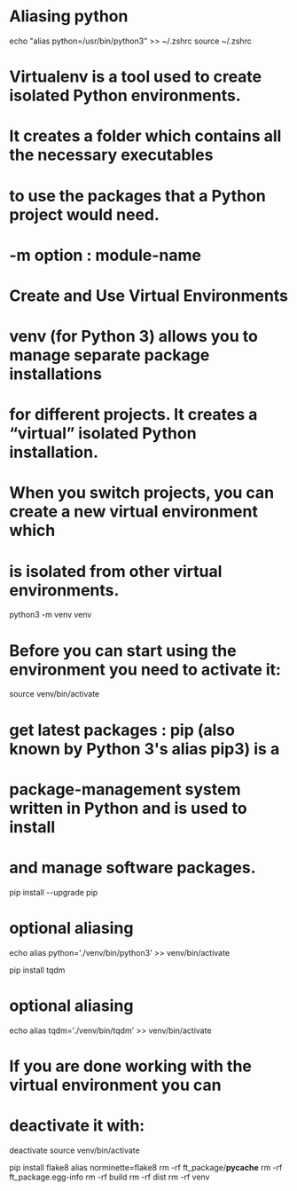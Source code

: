 # Aliasing python

echo "alias python=/usr/bin/python3" >> ~/.zshrc
source ~/.zshrc

# Virtualenv is a tool used to create isolated Python environments.

# It creates a folder which contains all the necessary executables

# to use the packages that a Python project would need.

# -m option : module-name

# Create and Use Virtual Environments

# venv (for Python 3) allows you to manage separate package installations

# for different projects. It creates a “virtual” isolated Python installation.

# When you switch projects, you can create a new virtual environment which

# is isolated from other virtual environments.

python3 -m venv venv

# Before you can start using the environment you need to activate it:

source venv/bin/activate

# get latest packages : pip (also known by Python 3's alias pip3) is a

# package-management system written in Python and is used to install

# and manage software packages.

pip install --upgrade pip

# optional aliasing

echo alias python='./venv/bin/python3' >> venv/bin/activate

pip install tqdm

# optional aliasing

echo alias tqdm='./venv/bin/tqdm' >> venv/bin/activate

# If you are done working with the virtual environment you can

# deactivate it with:

deactivate
source venv/bin/activate

pip install flake8
alias norminette=flake8
rm -rf ft_package/**pycache**
rm -rf ft_package.egg-info
rm -rf build
rm -rf dist
rm -rf venv
